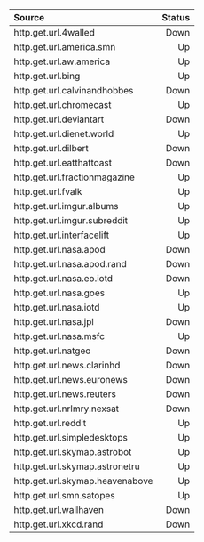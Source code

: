 |Source|Status|
|:--|--:|
|http.get.url.4walled|Down|
|http.get.url.america.smn|Up|
|http.get.url.aw.america|Up|
|http.get.url.bing|Up|
|http.get.url.calvinandhobbes|Down|
|http.get.url.chromecast|Up|
|http.get.url.deviantart|Down|
|http.get.url.dienet.world|Up|
|http.get.url.dilbert|Down|
|http.get.url.eatthattoast|Down|
|http.get.url.fractionmagazine|Up|
|http.get.url.fvalk|Up|
|http.get.url.imgur.albums|Up|
|http.get.url.imgur.subreddit|Up|
|http.get.url.interfacelift|Up|
|http.get.url.nasa.apod|Down|
|http.get.url.nasa.apod.rand|Down|
|http.get.url.nasa.eo.iotd|Down|
|http.get.url.nasa.goes|Up|
|http.get.url.nasa.iotd|Up|
|http.get.url.nasa.jpl|Down|
|http.get.url.nasa.msfc|Up|
|http.get.url.natgeo|Down|
|http.get.url.news.clarinhd|Down|
|http.get.url.news.euronews|Down|
|http.get.url.news.reuters|Down|
|http.get.url.nrlmry.nexsat|Down|
|http.get.url.reddit|Up|
|http.get.url.simpledesktops|Up|
|http.get.url.skymap.astrobot|Up|
|http.get.url.skymap.astronetru|Up|
|http.get.url.skymap.heavenabove|Up|
|http.get.url.smn.satopes|Up|
|http.get.url.wallhaven|Down|
|http.get.url.xkcd.rand|Down|
